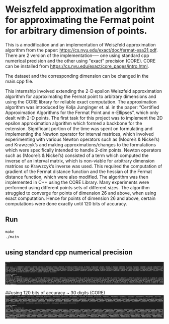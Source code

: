 # Weiszfeld approximation algorithm for approximating the Fermat point for arbitrary dimension of points.

This is a modification and an implementation of Weiszfeld approximation algorithm from the paper: https://cs.nyu.edu/exact/doc/fermat-esa21.pdf. There are 2 version of the implementation––– one using standard cpp numerical precision and the other using "exact" precision (CORE). CORE can be installed from https://cs.nyu.edu/exact/core_pages/intro.html. 

 The dataset and the corresponding dimension can be changed in the main.cpp file.
 
 This internship involved extending the 2-D epsilon Weiszfeld approximation algorithm for approximating the Fermat point to arbitrary dimensions and using the CORE library for reliable exact computation. The approximation algorithm was introduced by Kolja Junginger et. al. in the paper: “Certified Approximation Algorithms for the Fermat Point and n-Ellipses”, which only dealt with 2-D points. The first task for this project was to implement the 2D epsilon approximation algorithm which formed a backbone for the extension. Significant portion of the time was spent on formulating and implementing the Newton operator for interval matrices, which involved experimenting with various Newton operators such as (Moore’s & Nickel’s) and Krawzcyk’s and making approximations/changes to the formulations which were specifically intended to handle 2-dim points. Newton operators such as (Moore’s & Nickel’s) consisted of a term which computed the inverse of an interval matrix, which is non-viable for arbitrary dimension matrices so Krawzcyk’s inverse was used. This required the computation of gradient of the Fermat distance function and the hessian of the Fermat distance function, which were also modified.
The algorithm was then implemented in C++ using the CORE Library. Many experiments were performed using different points sets of different sizes. The algorithm struggled to converge for points of dimension 26 and above, when using exact computation. Hence for points of dimension 26 and above, certain computations were done exactly until 120 bits of accuracy.
 
## Run
```
make
./main
```

## using standard cpp numerical precision
![output1](/img/out1.png?raw=true "out1")

##using 120 bits of accuracy ~ 30 digits (CORE)
![output2](/img/out2.png?raw=true "out2")
